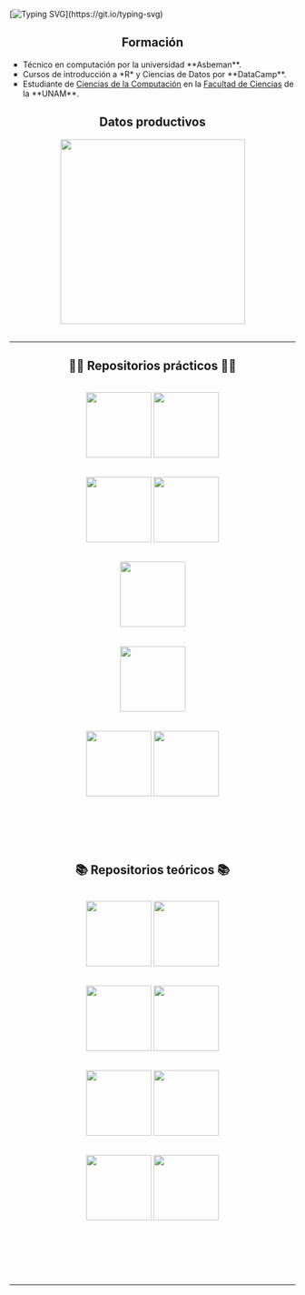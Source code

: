 [![Typing SVG](https://readme-typing-svg.herokuapp.com?color=1c3469&size=30&width=900&lines=¡Hola!+Mi+nombre+es+Adrián.;Estudio+Ciecias+de+la+Computación+en+la+UNAM.;Me+gustan+los+algoritmos.;Me+gustan+los+perritos+chatos.)](https://git.io/typing-svg)
<h2 align="center"> Formación </h2>
<ul>
<li type="square">Técnico en computación por la universidad **Asbeman**.</li>
<li type="square">Cursos de introducción a *R* y Ciencias de Datos por **DataCamp**.</li>
<li type="square">Estudiante de <a href="https://www.fciencias.unam.mx/estudiar-en-ciencias/estudios/licenciaturas/ccomputacion">Ciencias de la Computación</a> en la <a href="https://www.fciencias.unam.mx/">Facultad de Ciencias</a> de la **UNAM**.</li>
</ul>

<h2 align="center"> Datos productivos </h2>
 <div align=center>
    <a href="https://github.com/anuraghazra/github-readme-stats">
      <img width=325 align="center" src="https://github-readme-stats.vercel.app/api/top-langs/?username=Aguilera450&langs_count=9&hide=C&layout=compact&theme=algolia" />
    </a>
  </div>

<br>
</p>

<hr>

<h2 align="center">👨‍💻 Repositorios prácticos 👨‍💻</h2>
<br>
<div width="100%" align="center">
  <a align="left" href="https://github.com/Aguilera450/Almacenes-y-Mineria-de-Datos" title="Almacenes y Minería de Datos.
"><img align="center" height="115" src="https://github-readme-stats.vercel.app/api/pin/?username=Aguilera450&repo=Almacenes-y-Mineria-de-Datos&theme=algolia&border_color=61dafb&border_radius=10"></a>
  <a align="left" href="https://github.com/Aguilera450/ModelingAndProgramming" title="Modelado-y-programación.
"><img align="center" height="115" src="https://github-readme-stats.vercel.app/api/pin/?username=Aguilera450&repo=ModelingAndProgramming&theme=algolia&border_color=61dafb&border_radius=10"></a>
</div>
<br/>

<br>
<div width="100%" align="center">
  <a align="right" href="https://github.com/Aguilera450/RdC" title="Redes de Computadoras.
"><img align="center" height="115" src="https://github-readme-stats.vercel.app/api/pin/?username=Aguilera450&repo=RdC&theme=algolia&border_color=61dafb&border_radius=10"></a>
  <a align="right" href="https://github.com/Aguilera450/Proyecto2" title="Proyecto2.
"><img align="center" height="115" src="https://github-readme-stats.vercel.app/api/pin/?username=Aguilera450&repo=Proyecto2&theme=algolia&border_color=61dafb&border_radius=10"></a>
</div>
<br/>
<br>
<div width="100%" align="center">
  <a align="right" href="https://github.com/Ingenieria-de-Software-Borbotones/OperacionChelas" title="Ingeniería.
"><img align="center" height="115" src="https://github-readme-stats.vercel.app/api/pin/?username=Ingenieria-de-Software-Borbotones&repo=OperacionChelas&theme=algolia&border_color=61dafb&border_radius=10"></a>
</div>
<br/>
<br>
<div width="100%" align="center">
  <a align="left" href="https://github.com/UNAM-fciencias/pintos-codebase-cmamu" title="OS.
"><img align="center" height="115" src="https://github-readme-stats.vercel.app/api/pin/?username=UNAM-fciencias&repo=pintos-codebase-cmamu&theme=algolia&border_color=61dafb&border_radius=10"></a>
</div>
<br/>
<br>
<div width="100%" align="center">
  <a align="left" href="https://github.com/Aguilera450/Practicas_LC" title="LC.
"><img align="center" height="115" src="https://github-readme-stats.vercel.app/api/pin/?username=Aguilera450&repo=Practicas_LC&theme=algolia&border_color=61dafb&border_radius=10"></a>
  <a align="right" href="https://github.com/Data-G17A/Proyecto-Modulo2" title="DS.
"><img align="center" height="115" src="https://github-readme-stats.vercel.app/api/pin/?username=Data-G17A&repo=Proyecto-Modulo2&theme=algolia&border_color=61dafb&border_radius=10"></a>
</div>
<br/>
<br><br><br><br>

<h2 align="center">📚 Repositorios teóricos 📚</h2>
<br>
<div width="100%" align="center">
  <a align="left" href="https://github.com/Aguilera450/Graficas_Algoritmos." title="Graficas_Algoritmos.
"><img align="center" height="115" src="https://github-readme-stats.vercel.app/api/pin/?username=Aguilera450&repo=Graficas_Algoritmos.&theme=algolia&border_color=61dafb&border_radius=10"></a>
  <a align="right" href="https://github.com/Aguilera450/Computational_Logic" title="LC.
"><img align="center" height="115" src="https://github-readme-stats.vercel.app/api/pin/?username=Aguilera450&repo=Computational_Logic&theme=algolia&border_color=61dafb&border_radius=10"></a>
</div>
<br/>
<br>
<div width="100%" align="center">
  <a align="left" href="https://github.com/Aguilera450/Automata_and_Formal_Languages." title="AyLF.
"><img align="center" height="115" src="https://github-readme-stats.vercel.app/api/pin/?username=Aguilera450&repo=Automata_and_Formal_Languages.&theme=algolia&border_color=61dafb&border_radius=10"></a>
<a align="right" href="https://github.com/Aguilera450/Compilers" title="Compiladores.
"><img align="center" height="115" src="https://github-readme-stats.vercel.app/api/pin/?username=Aguilera450&repo=Compilers&theme=algolia&border_color=61dafb&border_radius=10"></a>
</div>
<br/>

<br>
<div width="100%" align="center">
  <a align="left" href="https://github.com/Aguilera450/Algorithms_Analysis" title="Algoritmos.
"><img align="center" height="115" src="https://github-readme-stats.vercel.app/api/pin/?username=Aguilera450&repo=Algorithms_Analysis&theme=algolia&border_color=61dafb&border_radius=10"></a>
  <a align="left" href="https://github.com/Aguilera450/Algorithms2" title="AlgoritmosII.
"><img align="center" height="115" src="https://github-readme-stats.vercel.app/api/pin/?username=Aguilera450&repo=Algorithms2&theme=algolia&border_color=61dafb&border_radius=10"></a>
</div>
<br/>

<br>
<div width="100%" align="center">
  <a align="left" href="https://github.com/Aguilera450/GeometryComputational" title="GeometríaComputacional.
"><img align="center" height="115" src="https://github-readme-stats.vercel.app/api/pin/?username=Aguilera450&repo=GeometryComputational&theme=algolia&border_color=61dafb&border_radius=10"></a>
<a align="right" href="https://github.com/Aguilera450/Lenguajes_Programaci-n" title="LenguajesProgramación.
"><img align="center" height="115" src="https://github-readme-stats.vercel.app/api/pin/?username=Aguilera450&repo=Lenguajes_Programaci-n&theme=algolia&border_color=61dafb&border_radius=10"></a>
</div>
<br/>

<br><br><br><br>

<hr>

